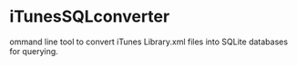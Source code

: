 # iTunesSQLconverter
ommand line tool to convert iTunes Library.xml files into SQLite databases for querying.
